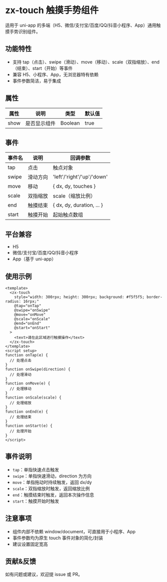 # zx-touch 触摸手势组件

适用于 uni-app 的多端（H5、微信/支付宝/百度/QQ/抖音小程序、App）通用触摸手势识别组件。

## 功能特性
- 支持 tap（点击）、swipe（滑动）、move（移动）、scale（双指缩放）、end（结束）、start（开始）等事件
- 兼容 H5、小程序、App，无浏览器特有依赖
- 事件参数简洁，易于集成

## 属性
| 属性  | 说明         | 类型    | 默认值 |
|-------|--------------|---------|--------|
| show  | 是否显示组件 | Boolean | true   |

## 事件
| 事件名  | 说明             | 回调参数                      |
|---------|------------------|-------------------------------|
| tap     | 点击             | 触点对象                      |
| swipe   | 滑动方向         | 'left'/'right'/'up'/'down'    |
| move    | 移动             | { dx, dy, touches }           |
| scale   | 双指缩放         | scale（缩放比例）             |
| end     | 触摸结束         | { dx, dy, duration, ... }     |
| start   | 触摸开始         | 起始触点数组                  |

## 平台兼容
- H5
- 微信/支付宝/百度/QQ/抖音小程序
- App（基于 uni-app）

## 使用示例

```vue
<template>
  <zx-touch
    style="width: 300rpx; height: 300rpx; background: #f5f5f5; border-radius: 16rpx;"
    @tap="onTap"
    @swipe="onSwipe"
    @move="onMove"
    @scale="onScale"
    @end="onEnd"
    @start="onStart"
  >
    <text>请在此区域进行触摸操作</text>
  </zx-touch>
</template>
<script setup>
function onTap(e) {
  // 处理点击
}
function onSwipe(direction) {
  // 处理滑动
}
function onMove(e) {
  // 处理移动
}
function onScale(scale) {
  // 处理缩放
}
function onEnd(e) {
  // 处理结束
}
function onStart(e) {
  // 处理开始
}
</script>
```

## 事件说明
- `tap`：单指快速点击触发
- `swipe`：单指快速滑动，direction 为方向
- `move`：单指拖动时持续触发，返回 dx/dy
- `scale`：双指缩放时触发，返回缩放比例
- `end`：触摸结束时触发，返回本次操作信息
- `start`：触摸开始时触发

## 注意事项
- 组件内部不依赖 window/document，可直接用于小程序、App
- 事件参数均为原生 touch 事件对象的简化/封装
- 建议设置固定宽高

## 贡献&反馈
如有问题或建议，欢迎提 issue 或 PR。
